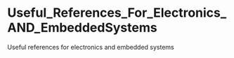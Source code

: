 # Useful_References_For_Electronics_AND_EmbeddedSystems
Useful references for electronics and embedded systems
